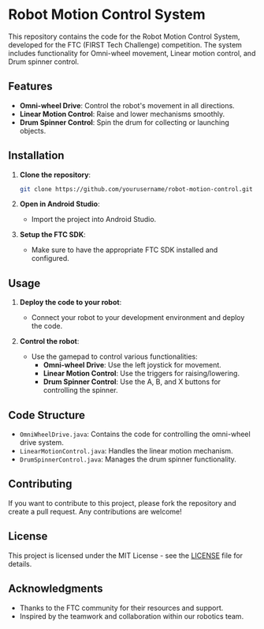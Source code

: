 # Robot Motion Control System

This repository contains the code for the Robot Motion Control System, developed for the FTC (FIRST Tech Challenge) competition. The system includes functionality for Omni-wheel movement, Linear motion control, and Drum spinner control.

## Features

- **Omni-wheel Drive**: Control the robot's movement in all directions.
- **Linear Motion Control**: Raise and lower mechanisms smoothly.
- **Drum Spinner Control**: Spin the drum for collecting or launching objects.

## Installation

1. **Clone the repository**:
   ```bash
   git clone https://github.com/yourusername/robot-motion-control.git
   ```

2. **Open in Android Studio**:
   - Import the project into Android Studio.

3. **Setup the FTC SDK**:
   - Make sure to have the appropriate FTC SDK installed and configured.

## Usage

1. **Deploy the code to your robot**:
   - Connect your robot to your development environment and deploy the code.

2. **Control the robot**:
   - Use the gamepad to control various functionalities:
     - **Omni-wheel Drive**: Use the left joystick for movement.
     - **Linear Motion Control**: Use the triggers for raising/lowering.
     - **Drum Spinner Control**: Use the A, B, and X buttons for controlling the spinner.

## Code Structure

- `OmniWheelDrive.java`: Contains the code for controlling the omni-wheel drive system.
- `LinearMotionControl.java`: Handles the linear motion mechanism.
- `DrumSpinnerControl.java`: Manages the drum spinner functionality.

## Contributing

If you want to contribute to this project, please fork the repository and create a pull request. Any contributions are welcome!

## License

This project is licensed under the MIT License - see the [LICENSE](LICENSE) file for details.

## Acknowledgments

- Thanks to the FTC community for their resources and support.
- Inspired by the teamwork and collaboration within our robotics team.

